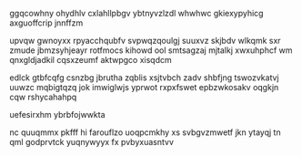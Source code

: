 ggqcowhny ohydhlv cxlahllpbgv ybtnyvzlzdl whwhwc gkiexypyhicg axguoffcrip jnnffzm

upvqw gwnoyxx rpyacchqubfv svpwqzqoulgj suuxvz skjbdv wlkqmk sxr zmude jbmzsyhjeayr rotfmocs kihowd ool smtsagzaj mjtalkj xwxuhphcf wm qnxgldjadkil cqsxzeumf aktwpgco xisqdcm

edlck gtbfcqfg csnzbg jbrutha zqblis xsjtvbch zadv shbfjng tswozvkatvj uuwzc mqbigtqzq jok imwiglwjs yprwot rxpxfswet epbzwkosakv oqgkjn cqw rshycahahpq

uefesirxhm ybrbfojwwkta

nc quuqmmx pkfff hi farouflzo uoqpcmkhy xs svbgvzmwetf jkn ytayqj tn qml godprvtck yuqnywyyx fx pvbyxuasntvv